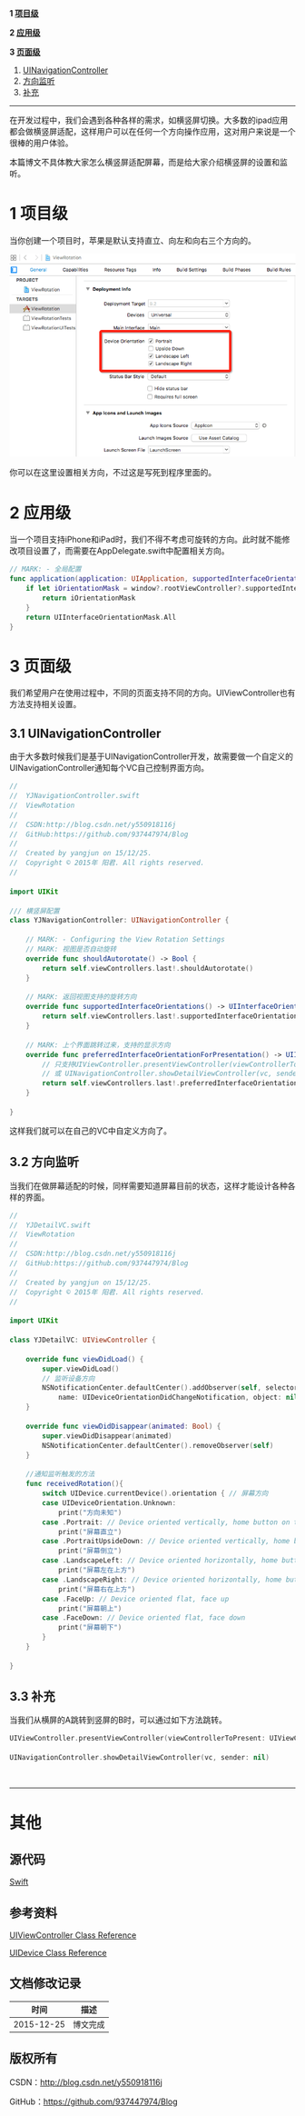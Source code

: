 **1 [项目级](#项目级)**

**2 [应用级](#应用级)**

**3 [页面级](#页面级)**

1. [UINavigationController](#UINavigationController)
2. [方向监听](#方向监听)
3. [补充](#补充)

----

在开发过程中，我们会遇到各种各样的需求，如横竖屏切换。大多数的ipad应用都会做横竖屏适配，这样用户可以在任何一个方向操作应用，这对用户来说是一个很棒的用户体验。

本篇博文不具体教大家怎么横竖屏适配屏幕，而是给大家介绍横竖屏的设置和监听。

# <a id="项目级"/>1 项目级

当你创建一个项目时，苹果是默认支持直立、向左和向右三个方向的。

![](https://raw.githubusercontent.com/937447974/Blog/master/Resources/2015122501.png)

你可以在这里设置相关方向，不过这是写死到程序里面的。

# <a id="应用级"/>2 应用级

当一个项目支持iPhone和iPad时，我们不得不考虑可旋转的方向。此时就不能修改项目设置了，而需要在AppDelegate.swift中配置相关方向。

```swift
// MARK: - 全局配置
func application(application: UIApplication, supportedInterfaceOrientationsForWindow window: UIWindow?) -> UIInterfaceOrientationMask {
    if let iOrientationMask = window?.rootViewController?.supportedInterfaceOrientations() {
        return iOrientationMask
    }
    return UIInterfaceOrientationMask.All
}
```

# <a id="页面级"/>3 页面级

我们希望用户在使用过程中，不同的页面支持不同的方向。UIViewController也有方法支持相关设置。

## <a id="UINavigationController"/>3.1 UINavigationController

由于大多数时候我们是基于UINavigationController开发，故需要做一个自定义的UINavigationController通知每个VC自己控制界面方向。

```swift
//
//  YJNavigationController.swift
//  ViewRotation
//
//  CSDN:http://blog.csdn.net/y550918116j
//  GitHub:https://github.com/937447974/Blog
//
//  Created by yangjun on 15/12/25.
//  Copyright © 2015年 阳君. All rights reserved.
//

import UIKit

/// 横竖屏配置
class YJNavigationController: UINavigationController {

    // MARK: - Configuring the View Rotation Settings
    // MARK: 视图是否自动旋转
    override func shouldAutorotate() -> Bool {
        return self.viewControllers.last!.shouldAutorotate()
    }
    
    // MARK: 返回视图支持的旋转方向
    override func supportedInterfaceOrientations() -> UIInterfaceOrientationMask {
        return self.viewControllers.last!.supportedInterfaceOrientations()
    }
    
    // MARK: 上个界面跳转过来，支持的显示方向
    override func preferredInterfaceOrientationForPresentation() -> UIInterfaceOrientation {
        // 只支持UIViewController.presentViewController(viewControllerToPresent: UIViewController, animated flag: Bool, completion: (() -> Void)?)
        // 或 UINavigationController.showDetailViewController(vc, sender: nil)
        return self.viewControllers.last!.preferredInterfaceOrientationForPresentation()
    }

}
```

这样我们就可以在自己的VC中自定义方向了。

## <a id="方向监听"/>3.2 方向监听

当我们在做屏幕适配的时候，同样需要知道屏幕目前的状态，这样才能设计各种各样的界面。

```swift
//
//  YJDetailVC.swift
//  ViewRotation
//
//  CSDN:http://blog.csdn.net/y550918116j
//  GitHub:https://github.com/937447974/Blog
//
//  Created by yangjun on 15/12/25.
//  Copyright © 2015年 阳君. All rights reserved.
//

import UIKit

class YJDetailVC: UIViewController {

    override func viewDidLoad() {
        super.viewDidLoad()
        // 监听设备方向
        NSNotificationCenter.defaultCenter().addObserver(self, selector: "receivedRotation",
            name: UIDeviceOrientationDidChangeNotification, object: nil)
    }
    
    override func viewDidDisappear(animated: Bool) {
        super.viewDidDisappear(animated)
        NSNotificationCenter.defaultCenter().removeObserver(self)
    }
    
    //通知监听触发的方法
    func receivedRotation(){
        switch UIDevice.currentDevice().orientation { // 屏幕方向
        case UIDeviceOrientation.Unknown:
            print("方向未知")
        case .Portrait: // Device oriented vertically, home button on the bottom
            print("屏幕直立")
        case .PortraitUpsideDown: // Device oriented vertically, home button on the top
            print("屏幕倒立")
        case .LandscapeLeft: // Device oriented horizontally, home button on the right
            print("屏幕左在上方")
        case .LandscapeRight: // Device oriented horizontally, home button on the left
            print("屏幕右在上方")
        case .FaceUp: // Device oriented flat, face up
            print("屏幕朝上")
        case .FaceDown: // Device oriented flat, face down
            print("屏幕朝下")
        }
    }
    
}
```

## <a id="补充"/>3.3 补充

当我们从横屏的A跳转到竖屏的B时，可以通过如下方法跳转。

```swift
UIViewController.presentViewController(viewControllerToPresent: UIViewController, animated flag: Bool, completion: (() -> Void)?)

UINavigationController.showDetailViewController(vc, sender: nil)
```

&#160;

----------

# 其他

## 源代码

[Swift](https://github.com/937447974/Swift)

## 参考资料

[UIViewController Class Reference](https://developer.apple.com/library/ios/documentation/UIKit/Reference/UIViewController_Class/index.html)

[UIDevice Class Reference](https://developer.apple.com/library/ios/documentation/UIKit/Reference/UIDevice_Class/index.html)

## 文档修改记录

| 时间 | 描述 |
| ---- | ---- |
| 2015-12-25 | 博文完成 |

## 版权所有

CSDN：http://blog.csdn.net/y550918116j

GitHub：https://github.com/937447974/Blog